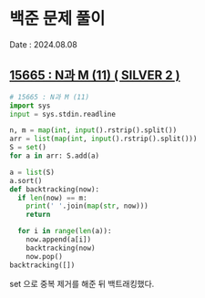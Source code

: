 # 백준 문제 풀이
Date : 2024.08.08

## [15665 : N과 M (11) ( SILVER 2 )](https://www.acmicpc.net/problem/15665)
```py
# 15665 : N과 M (11)
import sys
input = sys.stdin.readline

n, m = map(int, input().rstrip().split())
arr = list(map(int, input().rstrip().split()))
S = set()
for a in arr: S.add(a)

a = list(S)
a.sort()
def backtracking(now):
  if len(now) == m:
    print(' '.join(map(str, now)))
    return

  for i in range(len(a)):
    now.append(a[i])
    backtracking(now)
    now.pop()
backtracking([])
```

set 으로 중복 제거를 해준 뒤 백트래킹했다.
